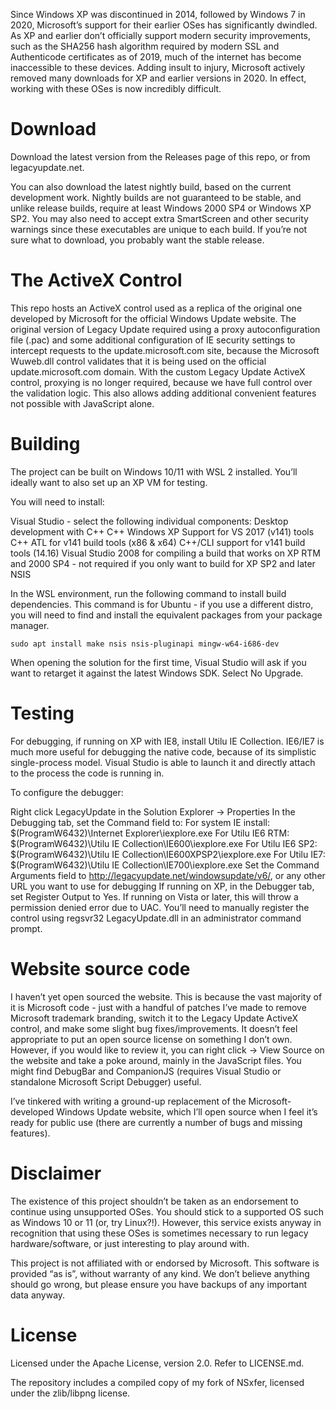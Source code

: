 Since Windows XP was discontinued in 2014, followed by Windows 7 in 2020, Microsoft’s support for their earlier OSes has significantly dwindled. As XP and earlier don’t officially support modern security improvements, such as the SHA256 hash algorithm required by modern SSL and Authenticode certificates as of 2019, much of the internet has become inaccessible to these devices. Adding insult to injury, Microsoft actively removed many downloads for XP and earlier versions in 2020. In effect, working with these OSes is now incredibly difficult.

# Download

Download the latest version from the Releases page of this repo, or from legacyupdate.net.

You can also download the latest nightly build, based on the current development work. Nightly builds are not guaranteed to be stable, and unlike release builds, require at least Windows 2000 SP4 or Windows XP SP2. You may also need to accept extra SmartScreen and other security warnings since these executables are unique to each build. If you’re not sure what to download, you probably want the stable release.

# The ActiveX Control

This repo hosts an ActiveX control used as a replica of the original one developed by Microsoft for the official Windows Update website. The original version of Legacy Update required using a proxy autoconfiguration file (.pac) and some additional configuration of IE security settings to intercept requests to the update.microsoft.com site, because the Microsoft Wuweb.dll control validates that it is being used on the official update.microsoft.com domain. With the custom Legacy Update ActiveX control, proxying is no longer required, because we have full control over the validation logic. This also allows adding additional convenient features not possible with JavaScript alone.

# Building

The project can be built on Windows 10/11 with WSL 2 installed. You’ll ideally want to also set up an XP VM for testing.

You will need to install:

Visual Studio - select the following individual components:
Desktop development with C++
C++ Windows XP Support for VS 2017 (v141) tools
C++ ATL for v141 build tools (x86 & x64)
C++/CLI support for v141 build tools (14.16)
Visual Studio 2008 for compiling a build that works on XP RTM and 2000 SP4 - not required if you only want to build for XP SP2 and later
NSIS

In the WSL environment, run the following command to install build dependencies. This command is for Ubuntu - if you use a different distro, you will need to find and install the equivalent packages from your package manager.

``sudo apt install make nsis nsis-pluginapi mingw-w64-i686-dev``

When opening the solution for the first time, Visual Studio will ask if you want to retarget it against the latest Windows SDK. Select No Upgrade.

# Testing

For debugging, if running on XP with IE8, install Utilu IE Collection. IE6/IE7 is much more useful for debugging the native code, because of its simplistic single-process model. Visual Studio is able to launch it and directly attach to the process the code is running in.

To configure the debugger:

Right click LegacyUpdate in the Solution Explorer → Properties
In the Debugging tab, set the Command field to:
For system IE install: $(ProgramW6432)\Internet Explorer\iexplore.exe
For Utilu IE6 RTM: $(ProgramW6432)\Utilu IE Collection\IE600\iexplore.exe
For Utilu IE6 SP2: $(ProgramW6432)\Utilu IE Collection\IE600XPSP2\iexplore.exe
For Utilu IE7: $(ProgramW6432)\Utilu IE Collection\IE700\iexplore.exe
Set the Command Arguments field to http://legacyupdate.net/windowsupdate/v6/, or any other URL you want to use for debugging
If running on XP, in the Debugger tab, set Register Output to Yes. If running on Vista or later, this will throw a permission denied error due to UAC. You’ll need to manually register the control using regsvr32 LegacyUpdate.dll in an administrator command prompt.

# Website source code

I haven’t yet open sourced the website. This is because the vast majority of it is Microsoft code - just with a handful of patches I’ve made to remove Microsoft trademark branding, switch it to the Legacy Update ActiveX control, and make some slight bug fixes/improvements. It doesn’t feel appropriate to put an open source license on something I don’t own. However, if you would like to review it, you can right click → View Source on the website and take a poke around, mainly in the JavaScript files. You might find DebugBar and CompanionJS (requires Visual Studio or standalone Microsoft Script Debugger) useful.

I’ve tinkered with writing a ground-up replacement of the Microsoft-developed Windows Update website, which I’ll open source when I feel it’s ready for public use (there are currently a number of bugs and missing features).

# Disclaimer

The existence of this project shouldn’t be taken as an endorsement to continue using unsupported OSes. You should stick to a supported OS such as Windows 10 or 11 (or, try Linux?!). However, this service exists anyway in recognition that using these OSes is sometimes necessary to run legacy hardware/software, or just interesting to play around with.

This project is not affiliated with or endorsed by Microsoft. This software is provided “as is”, without warranty of any kind. We don’t believe anything should go wrong, but please ensure you have backups of any important data anyway.

# License

Licensed under the Apache License, version 2.0. Refer to LICENSE.md.

The repository includes a compiled copy of my fork of NSxfer, licensed under the zlib/libpng license.
